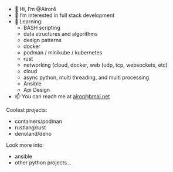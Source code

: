 - 👋 Hi, I’m @Airor4
- 👀 I’m interested in full stack development
- 🌱 Learning:
  - BASH scripting
  - data structures and algorithms
  - design patterns
  - docker
  - podman / minikube / kubernetes
  - rust
  - networking (cloud, docker, web (udp, tcp, websockets, etc)
  - cloud
  - async python, multi threading, and multi processing
  - Ansible
  - Api Design
- 📫 You can reach me at airor@bmal.net

Coolest projects:
- containers/podman
- rustlang/rust
- denoland/deno

Look more into:
- ansible
- other python projects...
